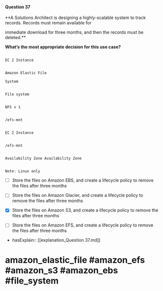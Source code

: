 #### Question  37

**A Solutions Architect is designing a highly-scalable system to track records. Records must remain available for

immediate download for three months, and then the records must be deleted.**

**What’s the most appropriate decision for this use case?**

```

EC 2 Instance

```

```

Amazon Elastic File

System

```

```

File system

```

```

NFS v 1

```

```

/efs-mnt

```

```

EC 2 Instance

```

```

/efs-mnt

```

```

Availability Zone Availability Zone

```

```

Note: Linux only

```

- [ ] Store the files on Amazon EBS, and create a lifecycle policy to remove the files after three months

- [ ] Store the files on Amazon Glacier, and create a lifecycle policy to remove the files after three months

- [x] Store the files on Amazon S3, and create a lifecycle policy to remove the files after three months

- [ ] Store the files on Amazon EFS, and create a lifecycle policy to remove the files after three months

- hasExplain:: [[explanation_Question  37.md]]

# amazon_elastic_file #amazon_efs #amazon_s3 #amazon_ebs #file_system
